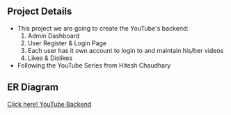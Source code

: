 ## Project Details
* This project we are going to create the YouTube's backend:
    1. Admin Dashboard
    2. User Register & Login Page
    3. Each user has it own account to login to and maintain his/her videos
    4. Likes & Dislikes
* Following the YouTube Series from Hitesh Chaudhary

## ER Diagram
[Click here! YouTube Backend](https://app.eraser.io/workspace/YtPqZ1VogxGy1jzIDkzj?origin=share)